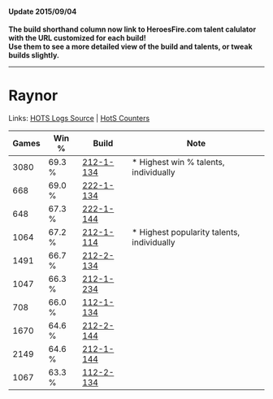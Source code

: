 #### Update 2015/09/04
**The build shorthand column now link to HeroesFire.com talent calulator with the URL customized for each build!  
Use them to see a more detailed view of the build and talents, or tweak builds slightly.**

***

# Raynor

Links: [HOTS Logs Source](https://www.hotslogs.com/Sitewide/HeroDetails?Hero=Raynor) | [HotS Counters](http://hotscounters.com/#/hero/Raynor)

Games  | Win %  | Build     | Note
-----  | -----  | -----     | ----
3080   | 69.3 % | [212-1-134](http://www.heroesfire.com/hots/talent-calculator/raynor#kFGk) | * Highest win % talents, individually
668    | 69.0 % | [222-1-134](http://www.heroesfire.com/hots/talent-calculator/raynor#kdhE) | 
648    | 67.3 % | [222-1-144](http://www.heroesfire.com/hots/talent-calculator/raynor#kdhO) | 
1064   | 67.2 % | [212-1-114](http://www.heroesfire.com/hots/talent-calculator/raynor#kFGQ) | * Highest popularity talents, individually
1491   | 66.7 % | [212-2-134](http://www.heroesfire.com/hots/talent-calculator/raynor#kFWM) | 
1047   | 66.3 % | [212-1-234](http://www.heroesfire.com/hots/talent-calculator/raynor#kFII) | 
708    | 66.0 % | [112-1-134](http://www.heroesfire.com/hots/talent-calculator/raynor#gR7k) | 
1670   | 64.6 % | [212-2-144](http://www.heroesfire.com/hots/talent-calculator/raynor#kFWW) | 
2149   | 64.6 % | [212-1-144](http://www.heroesfire.com/hots/talent-calculator/raynor#kFGu) | 
1067   | 63.3 % | [112-2-134](http://www.heroesfire.com/hots/talent-calculator/raynor#gRNM) | 
